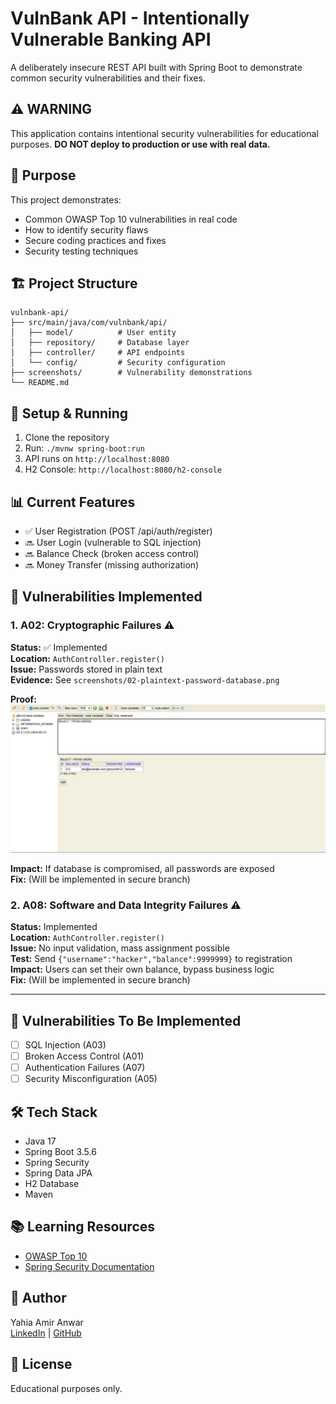 # VulnBank API - Intentionally Vulnerable Banking API

A deliberately insecure REST API built with Spring Boot to demonstrate common security vulnerabilities and their fixes.

## ⚠️ WARNING
This application contains intentional security vulnerabilities for educational purposes. **DO NOT deploy to production or use with real data.**

## 🎯 Purpose
This project demonstrates:
- Common OWASP Top 10 vulnerabilities in real code
- How to identify security flaws
- Secure coding practices and fixes
- Security testing techniques

## 🏗️ Project Structure
```
vulnbank-api/
├── src/main/java/com/vulnbank/api/
│   ├── model/          # User entity
│   ├── repository/     # Database layer
│   ├── controller/     # API endpoints
│   └── config/         # Security configuration
├── screenshots/        # Vulnerability demonstrations
└── README.md
```

## 🚀 Setup & Running
1. Clone the repository
2. Run: `./mvnw spring-boot:run`
3. API runs on `http://localhost:8080`
4. H2 Console: `http://localhost:8080/h2-console`

## 📊 Current Features
- ✅ User Registration (POST /api/auth/register)
- 🔜 User Login (vulnerable to SQL injection)
- 🔜 Balance Check (broken access control)
- 🔜 Money Transfer (missing authorization)

## 🐛 Vulnerabilities Implemented

### 1. A02: Cryptographic Failures ⚠️
**Status:** ✅ Implemented  
**Location:** `AuthController.register()`  
**Issue:** Passwords stored in plain text  
**Evidence:** See `screenshots/02-plaintext-password-database.png`  

**Proof:**
![Plain Text Password in Database](screenshots/02-plaintext-password-database.png)

**Impact:** If database is compromised, all passwords are exposed  
**Fix:** (Will be implemented in secure branch)

### 2. A08: Software and Data Integrity Failures ⚠️
**Status:** Implemented  
**Location:** `AuthController.register()`  
**Issue:** No input validation, mass assignment possible  
**Test:** Send `{"username":"hacker","balance":9999999}` to registration  
**Impact:** Users can set their own balance, bypass business logic  
**Fix:** (Will be implemented in secure branch)

---

## 🔐 Vulnerabilities To Be Implemented
- [ ] SQL Injection (A03)
- [ ] Broken Access Control (A01)
- [ ] Authentication Failures (A07)
- [ ] Security Misconfiguration (A05)

## 🛠️ Tech Stack
- Java 17
- Spring Boot 3.5.6
- Spring Security
- Spring Data JPA
- H2 Database
- Maven

## 📚 Learning Resources
- [OWASP Top 10](https://owasp.org/www-project-top-ten/)
- [Spring Security Documentation](https://spring.io/projects/spring-security)

## 👤 Author
Yahia Amir Anwar  
[LinkedIn](https://linkedin.com/in/yahia-amir071933246) | [GitHub](https://github.com/Yahiaamirr)

## 📄 License
Educational purposes only.